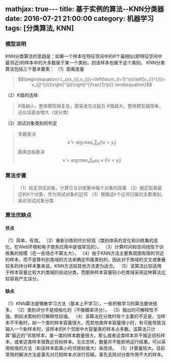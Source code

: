mathjax: true---
title: 基于实例的算法--KNN分类器
date: 2016-07-21 21:00:00
category: 机器学习
tags: [分类算法, KNN]
---
### 模型说明
KNN分类算法的思路是：如果一个样本在特征空间中的$K$个最相似(即特征空间中最邻近)的样本中的大多数属于某一个类别，则该样本也属于这个类别。
KNN分类算法包括三个基本要素：
（1）距离度量
> $$\begin{equation}
> L_p(x_{i},x_{j})=\left(\sum_{l=1}^{n}\left|x_{i}^{(l)}-x_{j}^{(l)}\right|^{p}\right)^{\frac{1}{p}}
> \end{equation}$$

（2）$K$值的选择
> $K$值越小，整体模型越复杂，容易发生过拟合
> $K$值越大，整体模型越简单，近似误差会增大（误分类）

（3）测试对象类别的判定
> 多数表决
> $$\begin{equation}
> \widehat{\nu}=\arg \max_\nu \sum_{K} I(\nu=y_{i})
> \end{equation}$$
> 距离加权表决
> $$\begin{equation}
> \widehat{\nu}=\arg \max_\nu \sum_{K} \omega_{i}\times I(\nu=y_{i})
> \end{equation}$$

### 算法步骤
> （1）给定测试对象，计算它与训练集中每个对象的距离
> （2）圈定距离最近的$K$个对象，作为测试对象的近邻
> （3）根据这k个近邻归属的主要类别，来对测试对象分类

### 算法优缺点
#### 优点
（1）简单、有效。
（2）重新训练的代价较低（类别体系的变化和训练集的变化，在Web环境和电子商务应用中是很常见的）。
（3）计算时间和空间线性于训练集的规模（在一些场合不算太大）。
（4）由于KNN方法主要靠周围有限的邻近的样本，而不是靠判别类域的方法来确定所属类别的，因此对于类域的交叉或重叠较多的待分样本集来说，KNN方法较其他方法更为适合。
（5）该算法比较适用于样本容量比较大的类域的自动分类，而那些样本容量较小的类域采用这种算法比较容易产生误分。
#### 缺点
（1）KNN算法是懒散学习方法（基本上不学习），一些积极学习的算法要快很多。
（2）类别评分不是规格化的（不像概率评分）。
（3）输出的可解释性不强，例如决策树的可解释性较强。
（4）该算法在分类时有个主要的不足是，当样本不平衡时，如一个类的样本容量很大，而其他类样本容量很小时，有可能导致当输入一个新样本时，该样本的K个邻居中大容量类的样本占多数。该算法只计算“最近的”邻居样本，某一类的样本数量很大，那么或者这类样本并不接近目标样本，或者这类样本很靠近目标样本。无论怎样，数量并不能影响运行结果。可以采用权值的方法（和该样本距离小的邻居权值大）来改进。
（5）计算量较大。目前常用的解决方法是事先对已知样本点进行剪辑，事先去除对分类作用不大的样本。